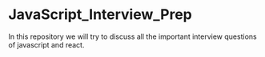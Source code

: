 # JavaScript_Interview_Prep

In this repository we will try to discuss all the important interview questions of javascript and react.
